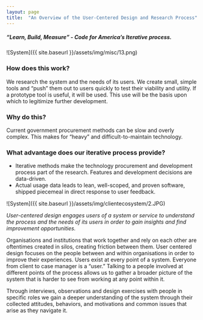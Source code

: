 ```yaml
---
layout: page
title:  "An Overview of the User-Centered Design and Research Process"
---
```


##### *“Learn, Build, Measure” - Code for America’s Iterative process.*

![System]({{ site.baseurl }}/assets/img/misc/13.png)

### How does this work?

We research the system and the needs of its users. We create small, simple tools and “push” them out to users quickly to test their viability and utility. If a prototype tool is useful, it will be used. This use will be the basis upon which to legitimize further development.

### Why do this?

Current government procurement methods can be slow and overly complex. This makes for “heavy” and difficult-to-maintain technology.

### What advantage does our iterative process provide?

- Iterative methods make the technology procurement and  development process part of the research. Features and development decisions are data-driven. 
- Actual usage data leads to lean, well-scoped, and proven software, shipped piecemeal in direct response to user feedback.

![System]({{ site.baseurl }}/assets/img/clientecosystem/2.JPG)

*User-centered design engages users of a system or service to understand the process and the needs of its users in order to gain insights and find improvement opportunities.*

Organisations and institutions that work together and rely on each other are oftentimes created in silos, creating friction between them. User centered design focuses on the people between and within organisations in order to improve their experiences. Users exist at every point of a system. Everyone from client to case manager is a “user.” Talking to a people involved at different points of the process allows us to gather a broader picture of the system that is harder to see from working at any point within it.

Through interviews, observations and design exercises with people in specific roles we gain  a deeper understanding of the system through their collected attitudes, behaviors, and motivations and common issues that arise as they navigate it.